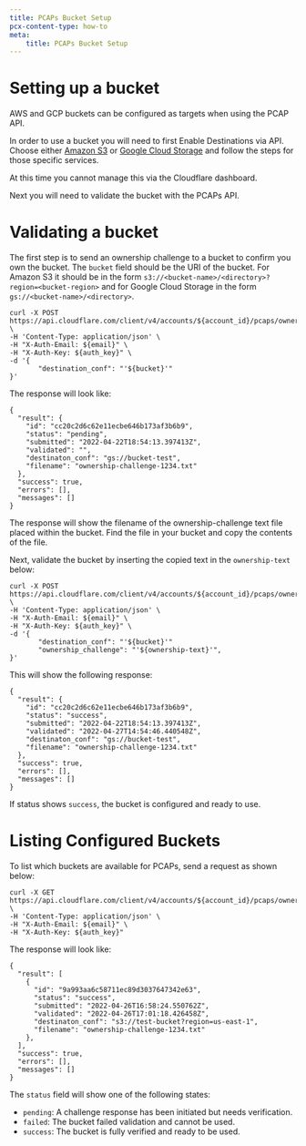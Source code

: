 ```yaml
---
title: PCAPs Bucket Setup
pcx-content-type: how-to
meta:
    title: PCAPs Bucket Setup
---
```



# Setting up a bucket
AWS and GCP buckets can be configured as targets when using the PCAP API.

In order to use a bucket you will need to first Enable Destinations via API. Choose either [Amazon S3](https://developers.cloudflare.com/logs/get-started/enable-destinations/aws-s3/#manage-via-api) or [Google Cloud Storage](https://developers.cloudflare.com/logs/get-started/enable-destinations/google-cloud-storage/#manage-via-api) and follow the steps for those specific services.

At this time you cannot manage this via the Cloudflare dashboard.

Next you will need to validate the bucket with the PCAPs API.

# Validating a bucket

The first step is to send an ownership challenge to a bucket to confirm you own the bucket.
The `bucket` field should be the URI of the bucket. For Amazon S3 it should be in the form `s3://<bucket-name>/<directory>?region=<bucket-region>` and for Google Cloud Storage in the form `gs://<bucket-name>/<directory>`.

```
curl -X POST https://api.cloudflare.com/client/v4/accounts/${account_id}/pcaps/ownership \
-H 'Content-Type: application/json' \
-H "X-Auth-Email: ${email}" \
-H "X-Auth-Key: ${auth_key}" \
-d '{
       "destination_conf": "'${bucket}'"
}'
```

The response will look like:
```
{
  "result": {
    "id": "cc20c2d6c62e11ecbe646b173af3b6b9",
    "status": "pending",
    "submitted": "2022-04-22T18:54:13.397413Z",
    "validated": "",
    "destinaton_conf": "gs://bucket-test",
    "filename": "ownership-challenge-1234.txt"
  },
  "success": true,
  "errors": [],
  "messages": []
}
```

The response will show the filename of the ownership-challenge text file placed within the bucket. Find the file in your bucket and copy the contents of the file.

Next, validate the bucket by inserting the copied text in the `ownership-text` below:

```
curl -X POST https://api.cloudflare.com/client/v4/accounts/${account_id}/pcaps/ownership/validate \
-H 'Content-Type: application/json' \
-H "X-Auth-Email: ${email}" \
-H "X-Auth-Key: ${auth_key}" \
-d '{
       "destination_conf": "'${bucket}'"
       "ownership_challenge": "'${ownership-text}'",
}'
```

This will show the following response:
```
{
  "result": {
    "id": "cc20c2d6c62e11ecbe646b173af3b6b9",
    "status": "success",
    "submitted": "2022-04-22T18:54:13.397413Z",
    "validated": "2022-04-27T14:54:46.440548Z",
    "destinaton_conf": "gs://bucket-test",
    "filename": "ownership-challenge-1234.txt"
  },
  "success": true,
  "errors": [],
  "messages": []
}

```

If status shows `success`, the bucket is configured and ready to use.

# Listing Configured Buckets

To list which buckets are available for PCAPs, send a request as shown below:
```
curl -X GET https://api.cloudflare.com/client/v4/accounts/${account_id}/pcaps/ownership \
-H 'Content-Type: application/json' \
-H "X-Auth-Email: ${email}" \
-H "X-Auth-Key: ${auth_key}"
```

The response will look like:
```
{
  "result": [
    {
      "id": "9a993aa6c58711ec89d3037647342e63",
      "status": "success",
      "submitted": "2022-04-26T16:58:24.550762Z",
      "validated": "2022-04-26T17:01:18.426458Z",
      "destinaton_conf": "s3://test-bucket?region=us-east-1",
      "filename": "ownership-challenge-1234.txt"
    },
  ],
  "success": true,
  "errors": [],
  "messages": []
}
```

The `status` field will show one of the following states:
- `pending`: A challenge response has been initiated but needs verification.
- `failed`: The bucket failed validation and cannot be used.
- `success`: The bucket is fully verified and ready to be used.
